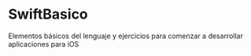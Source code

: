 # SwiftBasico
Elementos básicos del lenguaje y ejercicios para comenzar a desarrollar aplicaciones para iOS
